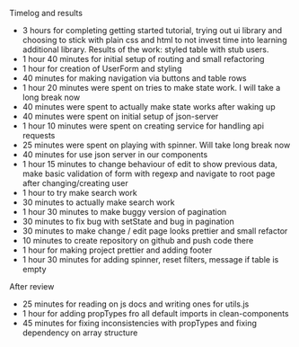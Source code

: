 Timelog and results

* 3 hours for completing getting started tutorial, trying out ui library and choosing to stick with plain css and html to not invest time into learning additional library. Results of the work: styled table with stub users.
* 1 hour 40 minutes for initial setup of routing and small refactoring
* 1 hour for creation of UserForm and styling
* 40 minutes for making navigation via buttons and table rows
* 1 hour 20 minutes were spent on tries to make state work. I will take a long break now
* 40 minutes were spent to actually make state works after waking up
* 40 minutes were spent on initial setup of json-server
* 1 hour 10 minutes were spent on creating service for handling api requests
* 25 minutes were spent on playing with spinner. Will take long break now
* 40 minutes for use json server in our components
* 1 hour 15 minutes to change behaviour of edit to show previous data, make basic validation of form with regexp and navigate to root page after changing/creating user
* 1 hour to try make search work
* 30 minutes to actually make search work
* 1 hour 30 minutes to make buggy version of pagination
* 30 minutes to fix bug with setState and bug in pagination
* 30 minutes to make change / edit page looks prettier and small refactor
* 10 minutes to create repository on github and push code there
* 1 hour for making project prettier and adding footer
* 1 hour 30 minutes for adding spinner, reset filters, message if table is empty

After review
* 25 minutes for reading on js docs and writing ones for utils.js
* 1 hour for adding propTypes fro all default imports in clean-components
* 45 minutes for fixing inconsistencies with propTypes and fixing dependency on array structure
